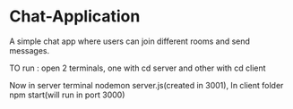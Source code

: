 # Chat-Application

A simple chat app where users can join different rooms and send messages.

TO run :
open 2 terminals, one with cd server
and other with cd client

Now in server terminal nodemon server.js(created in 3001),
In client folder npm start(will run in port 3000)
